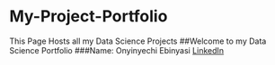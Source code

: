 # My-Project-Portfolio
This Page Hosts all my Data Science Projects
##Welcome to my Data Science Portfolio
###Name: Onyinyechi Ebinyasi
[LinkedIn](www.linkedin.com/in/onyx-ebinyasi-608a51105)
